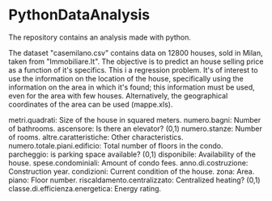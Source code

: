 # PythonDataAnalysis
The repository contains an analysis made with python.

The dataset "casemilano.csv" contains data on 12800 houses, sold in Milan, taken from "Immobiliare.It".
The objective is to predict an house selling price as a function of it's specifics. This i a regression problem.
It's of interest to use the information on the location of the house, specifically using the information on the area in which it's found; this information must be used, even for the area with few houses. Alternatively, the geographical coordinates of the area can be used (mappe.xls).


metri.quadrati: Size of the house in squared meters.
numero.bagni: Number of bathrooms.
ascensore: Is there an elevator? (0,1)
numero.stanze: Number of rooms.
altre.caratteristiche: Other characteristics.
numero.totale.piani.edificio: Total number of floors in the condo.
parcheggio: is parking space available? (0,1)
disponibile: Availability of the house.
spese.condominiali: Amount of condo fees.
anno.di.costruzione: Construction year.
condizioni: Current condition of the house.
zona: Area.
piano: Floor number.
riscaldamento.centralizzato: Centralized heating? (0,1)
classe.di.efficienza.energetica: Energy rating.
